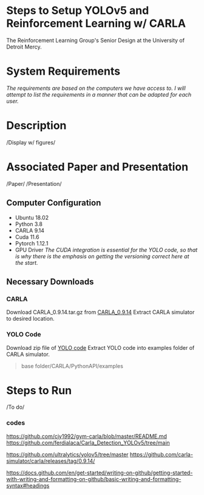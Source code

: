 # **Steps to Setup YOLOv5 and Reinforcement Learning w/ CARLA**
The Reinforcement Learning Group's Senior Design at the University of Detroit Mercy. 

# System Requirements
_The requirements are based on the computers we have access to. I will attempt to list the requirements in a manner that can be adapted for each user._

# Description
/Display w/ figures/

# Associated Paper and Presentation
/Paper/
/Presentation/
## Computer Configuration
- Ubuntu 18.02
- Python 3.8  
- CARLA 9.14
- Cuda 11.6
- Pytorch 1.12.1
- GPU Driver
  _The CUDA integration is essential for the YOLO code, so that is why there is the emphasis on getting the versioning correct here at the start._

## Necessary Downloads
### CARLA
Download CARLA_0.9.14.tar.gz from [CARLA_0.9.14](https://github.com/carla-simulator/carla/releases/tag/0.9.14/)
Extract CARLA simulator to desired location.

### YOLO Code
Download zip file of [YOLO code](https://github.com/ferdialaca/Carla_Detection_YOLOv5)
Extract YOLO code into examples folder of CARLA simulator. 
> base folder/CARLA/PythonAPI/examples

# Steps to Run
/To do/







### codes
https://github.com/cjy1992/gym-carla/blob/master/README.md
https://github.com/ferdialaca/Carla_Detection_YOLOv5/tree/main

https://github.com/ultralytics/yolov5/tree/master
https://github.com/carla-simulator/carla/releases/tag/0.9.14/

https://docs.github.com/en/get-started/writing-on-github/getting-started-with-writing-and-formatting-on-github/basic-writing-and-formatting-syntax#headings 
